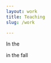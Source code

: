 ```yaml
---
layout: work
title: Teaching
slug: /work

---
```

In the

in the fall <i> 



<p align="justify">
  
  
  
  </p>  
